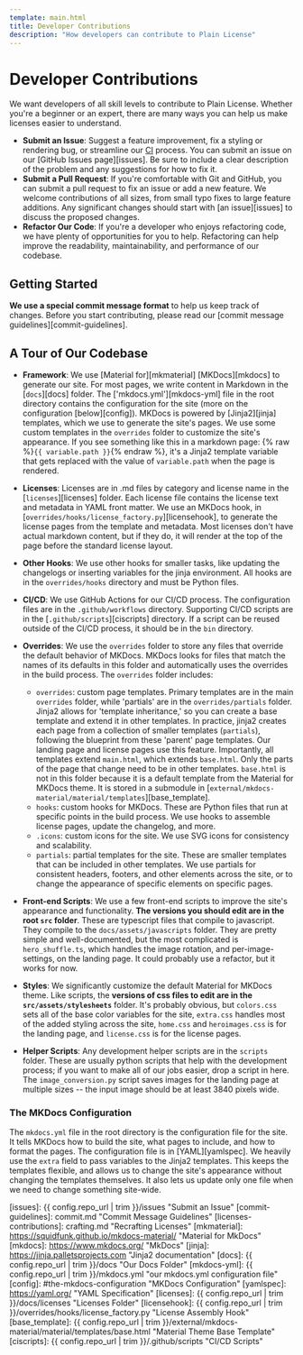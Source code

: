 ```yaml
---
template: main.html
title: Developer Contributions
description: "How developers can contribute to Plain License"
---
```

# Developer Contributions

We want developers of all skill levels to contribute to Plain License. Whether you're a beginner or an expert, there are many ways you can help us make licenses easier to understand.

- **Submit an Issue**: Suggest a feature improvement, fix a styling or rendering bug, or streamline our [CI][ci] process. You can submit an issue on our [GitHub Issues page][issues]. Be sure to include a clear description of the problem and any suggestions for how to fix it.
- **Submit a Pull Request**: If you're comfortable with Git and GitHub, you can submit a pull request to fix an issue or add a new feature. We welcome contributions of all sizes, from small typo fixes to large feature additions. Any significant changes should start with [an issue][issues] to discuss the proposed changes.
- **Refactor Our Code**: If you're a developer who enjoys refactoring code, we have plenty of opportunities for you to help. Refactoring can help improve the readability, maintainability, and performance of our codebase.

## Getting Started

**We use a special commit message format** to help us keep track of changes. Before you start contributing, please read our [commit message guidelines][commit-guidelines].

## A Tour of Our Codebase

-   **Framework**: We use [Material for][mkmaterial] [MKDocs][mkdocs] to generate our site. For most pages, we write content in Markdown in the [`docs`][docs] folder. The ['mkdocs.yml'][mkdocs-yml] file in the root directory contains the configuration for the site (more on the configuration [below][config]). MKDocs is powered by [Jinja2][jinja] templates, which we use to generate the site's pages. We use some custom templates in the `overrides` folder to customize the site's appearance. If you see something like this in a markdown page: {% raw %}`{{ variable.path }}`{% endraw %}, it's a Jinja2 template variable that gets replaced with the value of `variable.path` when the page is rendered.
-   **Licenses**: Licenses are in .md files by category and license name in the [`licenses`][licenses] folder. Each license file contains the license text and metadata in YAML front matter. We use an MKDocs hook, in [`overrides/hooks/license_factory.py`][licensehook], to generate the license pages from the template and metadata. Most licenses don't have actual markdown content, but if they do, it will render at the top of the page before the standard license layout.
-   **Other Hooks**: We use other hooks for smaller tasks, like updating the changelogs or inserting variables for the jinja environment. All hooks are in the `overrides/hooks` directory and must be Python files.
-   **CI/CD**: We use GitHub Actions for our CI/CD process. The configuration files are in the `.github/workflows` directory. Supporting CI/CD scripts are in the [`.github/scripts`][ciscripts] directory. If a script can be reused outside of the CI/CD process, it should be in the `bin` directory.
-   **Overrides**: We use the `overrides` folder to store any files that override the default behavior of MKDocs.  MKDocs looks for files that match the names of its defaults in this folder and automatically uses the overrides in the build process. The `overrides` folder includes:

    - `overrides`: custom page templates. Primary templates are in the main `overrides` folder, while 'partials' are in the `overrides/partials` folder. Jinja2 allows for 'template inheritance,' so you can create a base template and extend it in other templates. In practice, jinja2 creates each page from a collection of smaller templates (`partials`), following the blueprint from these 'parent' page templates. Our landing page and license pages use this feature. Importantly, all templates extend `main.html`, which extends `base.html`. Only the parts of the page that change need to be in other templates. `base.html` is not in this folder because it is a default template from the Material for MKDocs theme. It is stored in a submodule in [`external/mkdocs-material/material/templates`][base_template].
    - `hooks`: custom hooks for MKDocs. These are Python files that run at specific points in the build process. We use hooks to assemble license pages, update the changelog, and more.
    - `.icons`: custom icons for the site. We use SVG icons for consistency and scalability.
    - `partials`: partial templates for the site. These are smaller templates that can be included in other templates. We use partials for consistent headers, footers, and other elements across the site, or to change the appearance of specific elements on specific pages.

-   **Front-end Scripts**: We use a few front-end scripts to improve the site's appearance and functionality. **The versions you should edit are in the root `src` folder**. These are typescript files that compile to javascript. They compile to the `docs/assets/javascripts` folder. They are pretty simple and well-documented, but the most complicated is `hero_shuffle.ts`, which handles the image rotation, and per-image-settings, on the landing page. It could probably use a refactor, but it works for now.
-   **Styles**: We significantly customize the default Material for MKDocs theme. Like scripts, the **versions of css files to edit are in the `src/assets/stylesheets`** folder. It's probably obvious, but `colors.css` sets all of the base color variables for the site, `extra.css` handles most of the added styling across the site, `home.css` and `heroimages.css` is for the landing page, and `license.css` is for the license pages.
-   **Helper Scripts**: Any development helper scripts are in the `scripts` folder. These are usually python scripts that help with the development process; if you want to make all of our jobs easier, drop a script in here. The `image_conversion.py` script saves images for the landing page at multiple sizes -- the input image should be at least 3840 pixels wide.

### The MKDocs Configuration

The `mkdocs.yml` file in the root directory is the configuration file for the site. It tells MKDocs how to build the site, what pages to include, and how to format the pages. The configuration file is in [YAML][yamlspec]. We heavily use the `extra` field to pass variables to the Jinja2 templates. This keeps the templates flexible, and allows us to change the site's appearance without changing the templates themselves. It also lets us update only one file when we need to change something site-wide.

[ci]: https://en.wikipedia.org/wiki/Continual_improvement_process "Continual Improvement Process"
[issues]: {{ config.repo_url | trim }}/issues "Submit an Issue"
[commit-guidelines]: commit.md "Commit Message Guidelines"
[licenses-contributions]: crafting.md "Recrafting Licenses"
[mkmaterial]: <https://squidfunk.github.io/mkdocs-material/> "Material for MkDocs"
[mkdocs]: <https://www.mkdocs.org/> "MkDocs"
[jinja]: <https://jinja.palletsprojects.com> "Jinja2 documentation"
[docs]: {{ config.repo_url | trim }}/docs "Our Docs Folder"
[mkdocs-yml]: {{ config.repo_url | trim }}/mkdocs.yml "our mkdocs.yml configuration file"
[config]: #the-mkdocs-configuration "MKDocs Configuration"
[yamlspec]: <https://yaml.org/> "YAML Specification"
[licenses]: {{ config.repo_url | trim }}/docs/licenses "Licenses Folder"
[licensehook]: {{ config.repo_url | trim }}/overrides/hooks/license_factory.py "License Assembly Hook"
[base_template]: {{ config.repo_url | trim }}/external/mkdocs-material/material/templates/base.html "Material Theme Base Template"
[ciscripts]: {{ config.repo_url | trim }}/.github/scripts "CI/CD Scripts"
